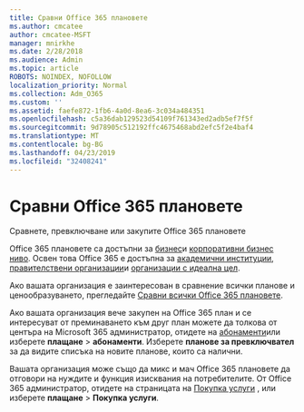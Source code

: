 ```yaml
---
title: Сравни Office 365 плановете
ms.author: cmcatee
author: cmcatee-MSFT
manager: mnirkhe
ms.date: 2/28/2018
ms.audience: Admin
ms.topic: article
ROBOTS: NOINDEX, NOFOLLOW
localization_priority: Normal
ms.collection: Adm_O365
ms.custom: ''
ms.assetid: faefe872-1fb6-4a0d-8ea6-3c034a484351
ms.openlocfilehash: c5a36dab129523d54109f761343ed2adb5ef7f5f
ms.sourcegitcommit: 9d78905c512192ffc4675468abd2efc5f2e4baf4
ms.translationtype: MT
ms.contentlocale: bg-BG
ms.lasthandoff: 04/23/2019
ms.locfileid: "32408241"
---
```

# <a name="compare-office-365-plans"></a>Сравни Office 365 плановете

Сравнете, превключване или закупите Office 365 плановете
  
Office 365 плановете са достъпни за [бизнес](https://products.office.com/compare-all-microsoft-office-products?tab=2)и [корпоративни бизнес ниво](https://products.office.com/business/compare-more-office-365-for-business-plans). Освен това Office 365 е достъпна за [академични институции](https://products.office.com/academic/compare-office-365-education-plans), [правителствени организации](https://products.office.com/government/compare-office-365-government-plans)и [организации с идеална цел](https://products.office.com/nonprofit/office-365-nonprofit-plans-and-pricing?tab=1).
  
Ако вашата организация е заинтересован в сравнение всички планове и ценообразуването, прегледайте [Сравни всички Office 365 плановете](https://products.office.com/business/compare-more-office-365-for-business-plans).
  
Ако вашата организация вече закупен на Office 365 план и се интересуват от преминаването към друг план можете да толкова от центъра на Microsoft 365 администратор, отидете на [абонаменти](https://go.microsoft.com/fwlink/p/?linkid=842054)или изберете **плащане** \> **абонаменти**. Изберете **планове за превключвател** за да видите списъка на новите планове, които са налични. 
  
Вашата организация може също да микс и мач Office 365 плановете да отговори на нуждите и функция изисквания на потребителите. От Office 365 администратор, отидете на страницата на [Покупка услуги](https://go.microsoft.com/fwlink/p/?linkid=868433) , или изберете **плащане** \> **Покупка услуги**.
  

